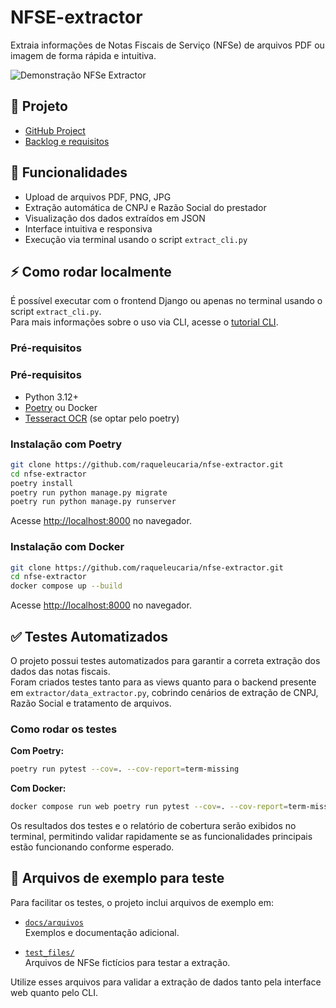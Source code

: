 # NFSE-extractor

Extraia informações de Notas Fiscais de Serviço (NFSe) de arquivos PDF ou imagem de forma rápida e intuitiva.

![Demonstração NFSe Extractor](docs/nfse.gif)


## 🚀 Projeto

- [GitHub Project](https://github.com/users/raqueleucaria/projects/10?pane=info)
- [Backlog e requisitos](docs/backlog.md)


## 📝 Funcionalidades

- Upload de arquivos PDF, PNG, JPG
- Extração automática de CNPJ e Razão Social do prestador
- Visualização dos dados extraídos em JSON
- Interface intuitiva e responsiva
- Execução via terminal usando o script `extract_cli.py`


## ⚡ Como rodar localmente

É possível executar com o frontend Django ou apenas no terminal usando o script `extract_cli.py`.  
Para mais informações sobre o uso via CLI, acesse o [tutorial CLI](docs/tutorial_cli.md).

### Pré-requisitos

### Pré-requisitos

- Python 3.12+
- [Poetry](https://python-poetry.org/docs/#installation) ou Docker
- [Tesseract OCR](https://github.com/tesseract-ocr/tesseract) (se optar pelo poetry)

### Instalação com Poetry

```bash
git clone https://github.com/raqueleucaria/nfse-extractor.git
cd nfse-extractor
poetry install
poetry run python manage.py migrate
poetry run python manage.py runserver
```

Acesse [http://localhost:8000](http://localhost:8000) no navegador.

### Instalação com Docker

```bash
git clone https://github.com/raqueleucaria/nfse-extractor.git
cd nfse-extractor
docker compose up --build
```

Acesse [http://localhost:8000](http://localhost:8000) no navegador.


## ✅ Testes Automatizados

O projeto possui testes automatizados para garantir a correta extração dos dados das notas fiscais.  
Foram criados testes tanto para as views quanto para o backend presente em `extractor/data_extractor.py`, cobrindo cenários de extração de CNPJ, Razão Social e tratamento de arquivos.

### Como rodar os testes

**Com Poetry:**
```bash
poetry run pytest --cov=. --cov-report=term-missing
```

**Com Docker:**
```bash
docker compose run web poetry run pytest --cov=. --cov-report=term-missing
```

Os resultados dos testes e o relatório de cobertura serão exibidos no terminal, permitindo validar rapidamente se as funcionalidades principais estão funcionando conforme esperado.


## 📂 Arquivos de exemplo para teste

Para facilitar os testes, o projeto inclui arquivos de exemplo em:

- [`docs/arquivos`](docs/arquivos/)  
  Exemplos e documentação adicional.

- [`test_files/`](test_files/)  
  Arquivos de NFSe fictícios para testar a extração.

Utilize esses arquivos para validar a extração de dados tanto pela interface web quanto pelo CLI.
